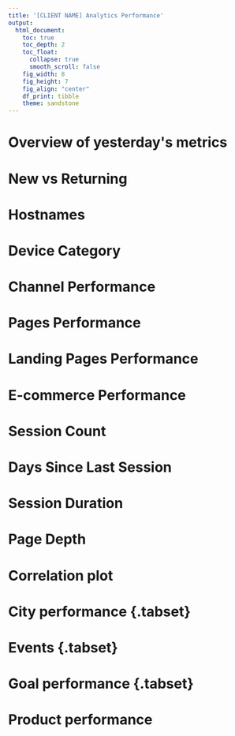 ```yaml
---
title: '[CLIENT NAME] Analytics Performance'
output:
  html_document:
    toc: true
    toc_depth: 2
    toc_float:
      collapse: true
      smooth_scroll: false
    fig_width: 8
    fig_height: 7
    fig_align: "center"
    df_print: tibble
    theme: sandstone
---
```




# Overview of yesterday's metrics



# New vs Returning



# Hostnames



# Device Category



# Channel Performance



# Pages Performance



# Landing Pages Performance



# E-commerce Performance



# Session Count



# Days Since Last Session



# Session Duration



# Page Depth



# Correlation plot



# City performance {.tabset}



# Events {.tabset}



# Goal performance {.tabset}



# Product performance


